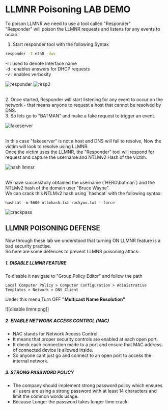 # LLMNR Poisoning LAB DEMO 

To poison LLMNR we need to use a tool called "Responder" <br>
"Responder" will poison the LLMNR requests and listens for any events to occur.

1. Start responder tool with the following Syntax
```bash
responder -I eth0 -dwv
```
-I : used to denote Interface name <br>
-d : enables answers for DHCP requests <br>
-v : enables verbosity <br>

![responder](https://github.com/ab3lsec/ADAttackDefenseProject/assets/87868050/fceac1aa-f6b2-42bc-b15a-9cbafca0120a)
![resp2](https://github.com/ab3lsec/ADAttackDefenseProject/assets/87868050/4a5274ae-777d-4bf2-a237-579d6c299f7e)

<br>
2. Once started, Responder will start listening for any event to occur on the network - that means anyone to request a host that cannot be resolved by DNS.<br>
3. So lets go to "BATMAN" and make a fake request to trigger an event.

![fakeserver](https://github.com/ab3lsec/ADAttackDefenseProject/assets/87868050/969894c7-c206-4d35-a064-594e67888e06)

<br>
In this case "fakeserver" is not a host and DNS will fail to resolve, Now the victim will look to resolve using LLMNR. <br>
Once the victim uses the LLMNR, the "Responder" tool will respond for request and capture the username and NTLMv2 Hash of the victim.

![hash llmnsr](https://github.com/ab3lsec/ADAttackDefenseProject/assets/87868050/88290900-d3a1-47a3-8b07-a8c06005c39c)

<br>
We have successfully obtained the username (`HERO\batman`) and the NTLMv2 hash of the domain user "Bruce Wayne". <br>
We can crack this NTLMv2 hash using `hashcat` with the following syntax:

```
hashcat -m 5600 ntlmhash.txt rockyou.txt --force
```

![crackpass](https://github.com/ab3lsec/ADAttackDefenseProject/assets/87868050/d0df7654-d875-450e-8086-6909babb282d)



## LLMNR POISONING DEFENSE

Now through these lab we understood that turning ON LLMNR feature is a bad security practise. <br>
So here are some defences to prevent LLMNR poisoning attack:

##### 1. DISABLE LLMNR FEATURE
To disable it navigate to "Group Policy Editor" and follow the path 

```
Local Computer Policy > Computer Configuration > Adinistrative Templates > Network > DNS Client
```

Under this menu Turn OFF **"Multicast Name Resolution"**

![[disable llmnr.png]]

##### 2. ENABLE NETWORK ACCESS CONTROL (NAC)
- NAC stands for Network Access Control. 
- It means that proper security controls are enabled at each open port. 
- It check each connection made to a port and ensure that MAC address of connected device is allowed inside.
- So anyone cant just go and connect to an open port to access the internal network.

##### 3. STRONG PASSWORD POLICY
- The company should implement strong password policy which ensures all users are using a strong password with at least 14 characters and limit the common words usage.
- Because Longer the password takes longer time crack.


